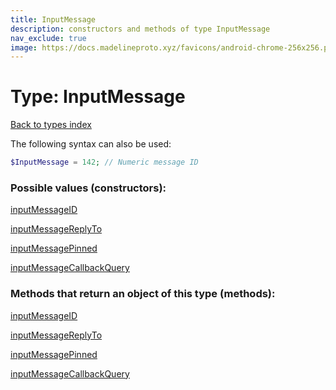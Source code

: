 ```yaml
---
title: InputMessage
description: constructors and methods of type InputMessage
nav_exclude: true
image: https://docs.madelineproto.xyz/favicons/android-chrome-256x256.png
---
```

# Type: InputMessage
[Back to types index](index.html)

The following syntax can also be used:

```php
$InputMessage = 142; // Numeric message ID
```




### Possible values (constructors):

[inputMessageID](/API_docs/constructors/inputMessageID.html)  

[inputMessageReplyTo](/API_docs/constructors/inputMessageReplyTo.html)  

[inputMessagePinned](/API_docs/constructors/inputMessagePinned.html)  

[inputMessageCallbackQuery](/API_docs/constructors/inputMessageCallbackQuery.html)  



### Methods that return an object of this type (methods):



[inputMessageID](/API_docs/constructors/inputMessageID.html)  

[inputMessageReplyTo](/API_docs/constructors/inputMessageReplyTo.html)  

[inputMessagePinned](/API_docs/constructors/inputMessagePinned.html)  

[inputMessageCallbackQuery](/API_docs/constructors/inputMessageCallbackQuery.html)  

